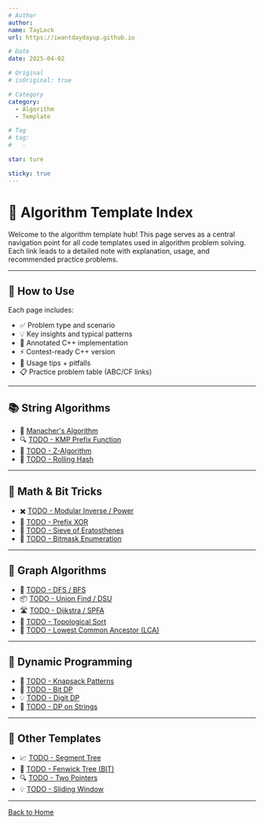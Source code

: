 ```yaml
---
# Author
author:
name: TayLock
url: https://iwantdaydayup.github.io

# Date
date: 2025-04-02

# Original
# isOriginal: true

# Category
category:
  - Algorithm
  - Template

# Tag
# tag:
#   -

star: ture

sticky: true
---
```


# 🧩 Algorithm Template Index

Welcome to the algorithm template hub!
This page serves as a central navigation point for all code templates used in algorithm problem solving. Each link leads to a detailed note with explanation, usage, and recommended practice problems.

---

## 📝 How to Use

Each page includes:

- ✅ Problem type and scenario
- 💡 Key insights and typical patterns
- 🔧 Annotated C++ implementation
- ⚡ Contest-ready C++ version
- 🧠 Usage tips + pitfalls
- 📋 Practice problem table (ABC/CF links)

---

## 📚 String Algorithms

- 🔁 [Manacher's Algorithm](./Template-Manacher.md)
- 🔍 [TODO - KMP Prefix Function](./kmp.md)
- 🔄 [TODO - Z-Algorithm](./z-algorithm.md)
- 🔎 [TODO - Rolling Hash](./rolling-hash.md)

---

## 🧮 Math & Bit Tricks

- ✖️ [TODO - Modular Inverse / Power](./modular.md)
- 🔢 [TODO - Prefix XOR](./prefix-xor.md)
- 🧠 [TODO - Sieve of Eratosthenes](./sieve.md)
- 🧾 [TODO - Bitmask Enumeration](./bitmask.md)

---

## 🌳 Graph Algorithms

- 🚶 [TODO - DFS / BFS](./dfs-bfs.md)
- 📦 [TODO - Union Find / DSU](./dsu.md)
- 🛣 [TODO - Dijkstra / SPFA](./shortest-path.md)
- 🧭 [TODO - Topological Sort](./toposort.md)
- 🧿 [TODO - Lowest Common Ancestor (LCA)](./lca.md)

---

## 📐 Dynamic Programming

- 🎒 [TODO - Knapsack Patterns](./knapsack.md)
- 🧩 [TODO - Bit DP](./bit-dp.md)
- 💡 [TODO - Digit DP](./digit-dp.md)
- 🧵 [TODO - DP on Strings](./dp-strings.md)

---

## 🔄 Other Templates

- 📈 [TODO - Segment Tree](./seg-tree.md)
- 🧰 [TODO - Fenwick Tree (BIT)](./fenwick.md)
- 🔍 [TODO - Two Pointers](./two-pointers.md)
- 💡 [TODO - Sliding Window](./sliding-window.md)

---

[Back to Home](../../../README.md)
